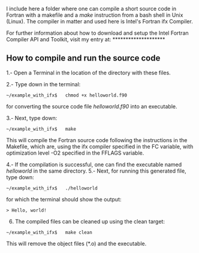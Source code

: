 I include here a folder where one can compile a short source code in Fortran with a makefile and a *make* instruction from a bash shell in Unix (Linux). The compiler in matter and used here is Intel's Fortran ifx Compiler.

For further information about how to download and setup the Intel Fortran Compiler API and Toolkit, visit my entry at: ********************

<h2>How to compile and run the source code</h2>

1.- Open a Terminal in the location of the directory with these files.

2.- Type down in the terminal:

```
~/example_with_ifx$   chmod +x helloworld.f90
```

for converting the source code file *helloworld.f90* into an executable.

3.- Next, type down:

``` 
~/example_with_ifx$   make
```

This will compile the Fortran source code following the instructions in the Makefile, which are, using the ifx compiler specified in the FC variable, with optimization level -O2 specified in the FFLAGS variable.

4.- If the compilation is successful, one can find the executable named *helloworld* in the same directory.
5.- Next, for running this generated file, type down:

```
~/example_with_ifx$   ./helloworld
```

for which the terminal should show the output:

```
> Hello, world!
```

6. The compiled files can be cleaned up using the clean target:

```
~/example_with_ifx$   make clean
```

This will remove the object files (*.o) and the executable.
